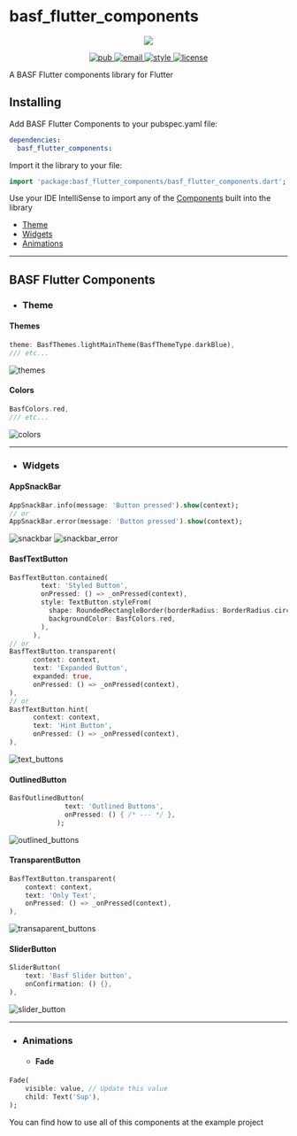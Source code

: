 # basf_flutter_components

<p align="center">
  <img src="https://raw.githubusercontent.com/BASF-Mobile-Solutions/basf_flutter_components/master/assets/basf_logo.png" />
</p>	

<p align="center">
  <a href="https://pub.dev/packages/basf_flutter_components">
     <img alt="pub" src="https://img.shields.io/pub/v/basf_flutter_components.svg?label=basf_flutter_components">
  </a>
  <a href="mailto:Mobile-Solutions@basf.com">
     <img alt="email" src="https://img.shields.io/badge/Email-BASF%20Mobile%20Solutions-blue.svg">
  </a>
  <a href="https://pub.dev/packages/very_good_analysis">
     <img alt="style" src="https://img.shields.io/badge/style-very_good_analysis-B22C89.svg">
  </a>
  <a href="https://opensource.org/licenses/BSD-3-Clause">
     <img alt="license" src="https://img.shields.io/badge/license-BSD 3-green.svg">
  </a>
</p>

A BASF Flutter components library for Flutter

## Installing

Add BASF Flutter Components to your pubspec.yaml file:

```yaml
dependencies:
  basf_flutter_components:
```

Import it the library to your file:

```dart
import 'package:basf_flutter_components/basf_flutter_components.dart';
```

Use your IDE IntelliSense to import any of the [Components](#components) built into the library
- [Theme](#theme)
- [Widgets](#widgets)
- [Animations](#animations)

---

## BASF Flutter Components

- ### Theme

#### Themes
```dart
theme: BasfThemes.lightMainTheme(BasfThemeType.darkBlue),
/// etc...
```
![themes](./assets/screenshots/themes.gif)
#### Colors
```dart
BasfColors.red,
/// etc...
```
![colors](./assets/screenshots/colors.png)

---

- ### Widgets
#### AppSnackBar
```dart
AppSnackBar.info(message: 'Button pressed').show(context);
// or
AppSnackBar.error(message: 'Button pressed').show(context);
```

![snackbar](./assets/screenshots/info.png)
![snackbar_error](./assets/screenshots/error.png)

#### BasfTextButton
```dart
BasfTextButton.contained(
        text: 'Styled Button',
        onPressed: () => _onPressed(context),
        style: TextButton.styleFrom(
          shape: RoundedRectangleBorder(borderRadius: BorderRadius.circular(0)),
          backgroundColor: BasfColors.red,
        ),
      ),
// or
BasfTextButton.transparent(
      context: context,
      text: 'Expanded Button',
      expanded: true,
      onPressed: () => _onPressed(context),
),
// or
BasfTextButton.hint(
      context: context,
      text: 'Hint Button',
      onPressed: () => _onPressed(context),
),
```

![text_buttons](./assets/screenshots/text_buttons.png)

#### OutlinedButton
```dart
BasfOutlinedButton(
              text: 'Outlined Buttons',
              onPressed: () { /* --- */ },
            );
```

![outlined_buttons](./assets/screenshots/outlined_buttons.png)

#### TransparentButton
```dart
BasfTextButton.transparent(
    context: context,
    text: 'Only Text',
    onPressed: () => _onPressed(context),
),
```

![transaparent_buttons](./assets/screenshots/transaparent_buttons.png)

#### SliderButton
```dart
SliderButton(
    text: 'Basf Slider button',
    onConfirmation: () {},
),
```
![slider_button](./assets/screenshots/slider_button.png)

---

- ### Animations
	- #### Fade
```dart
Fade(
    visible: value, // Update this value
    child: Text('Sup'),
);
```


You can find how to use all of this components at the example project
